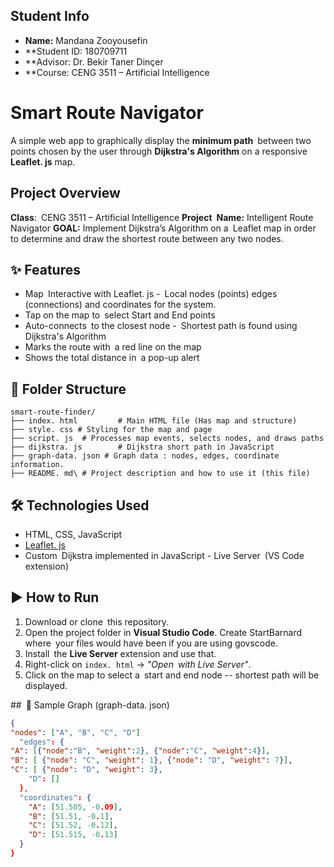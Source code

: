 

## Student Info

- **Name:** Mandana Zooyousefin  
- **Student ID: 180709711  
- **Advisor: Dr. Bekir Taner Dinçer  
- **Course: CENG 3511 – Artificial Intelligence  


# Smart Route Navigator

A simple web app to graphically display the **minimum path** between two points chosen by the user through **Dijkstra's Algorithm** on a responsive **Leaflet. js** map.



## Project Overview

**Class**: CENG 3511 – Artificial Intelligence
**Project Name:** Intelligent Route Navigator
**GOAL:** Implement Dijkstra’s Algorithm on a Leaflet map in order to determine and draw the shortest route between any two nodes.



## ✨ Features

- Map Interactive with Leaflet. js
- Local nodes (points) edges (connections) and coordinates for the system.
- Tap on the map to select Start and End points
- Auto-connects to the closest node
- Shortest path is found using Dijkstra's Algorithm
- Marks the route with a red line on the map
- Shows the total distance in a pop-up alert


## 📂 Folder Structure
```
smart-route-finder/
├── index. html         # Main HTML file (Has map and structure)
├── style. css # Styling for the map and page
├── script. js  # Processes map events, selects nodes, and draws paths
├── dijkstra. js        # Dijkstra short path in JavaScript
├── graph-data. json # Graph data : nodes, edges, coordinate information.
├── README. md\ # Project description and how to use it (this file)
```



## 🛠️ Technologies Used

- HTML, CSS, JavaScript
- [Leaflet. js](https://leafletjs.com/)
- Custom Dijkstra implemented in JavaScript
\- Live Server (VS Code extension)



## ▶️ How to Run

1. Download or clone this repository.
2. Open the project folder in **Visual Studio Code**. Create StartBarnard where your files would have been if you are using govscode.
3. Install the **Live Server** extension and use that.
4. Right-click on `index. html` → *"Open with Live Server"*.
5. Click on the map to select a start and end node -- shortest path will be displayed.



## 🔖 Sample Graph (graph-data. json)

```json
{
"nodes": ["A", "B", "C", "D"]
  "edges": {
"A": [{"node":"B", "weight":2}, {"node":"C", "weight":4}],
"B": [ {"node": "C", "weight": 1}, {"node": "D", "weight": 7}],
"C": [ {"node": "D", "weight": 3},
    "D": []
  },
  "coordinates": {
    "A": [51.505, -0.09],
    "B": [51.51, -0.1],
    "C": [51.52, -0.12],
    "D": [51.515, -0.13]
  }
}
```
